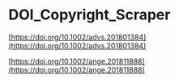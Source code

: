 # DOI_Copyright_Scraper

[https://doi.org/10.1002/advs.201801384](https://doi.org/10.1002/advs.201801384)

[https://doi.org/10.1002/ange.201811888](https://doi.org/10.1002/ange.201811888)
